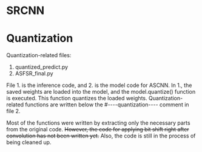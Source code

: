 # SRCNN

# Quantization
Quantization-related files:

1) quantized_predict.py
2) ASFSR_final.py
   
File 1. is the inference code, and 2. is the model code for ASCNN. In 1., the saved weights are loaded into the model, and the model.quantize() function is executed. This function quantizes the loaded weights. Quantization-related functions are written below the #----quantization---- comment in file 2.

Most of the functions were written by extracting only the necessary parts from the original code. ~~However, the code for applying bit shift right after convolution has not been written yet.~~ Also, the code is still in the process of being cleaned up.
